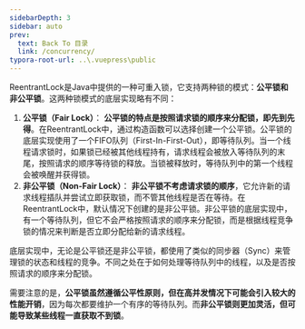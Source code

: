 ```yaml
---
sidebarDepth: 3
sidebar: auto
prev:
  text: Back To 目录
  link: /concurrency/
typora-root-url: ..\.vuepress\public
---
```




ReentrantLock是Java中提供的一种可重入锁，它支持两种锁的模式：**公平锁和非公平锁**。这两种锁模式的底层实现略有不同：

1. **公平锁（Fair Lock）**： **公平锁的特点是按照请求锁的顺序来分配锁，即先到先得**。在ReentrantLock中，通过构造函数可以选择创建一个公平锁。公平锁的底层实现使用了一个FIFO队列（First-In-First-Out），即等待队列。当一个线程请求锁时，如果锁已经被其他线程持有，请求线程会被放入等待队列的末尾，按照请求的顺序等待锁的释放。当锁被释放时，等待队列中的第一个线程会被唤醒并获得锁。
2. **非公平锁（Non-Fair Lock）**： **非公平锁不考虑请求锁的顺序**，它允许新的请求线程插队并尝试立即获取锁，而不管其他线程是否在等待。在ReentrantLock中，默认情况下创建的是非公平锁。非公平锁的底层实现中，有一个等待队列，但它不会严格按照请求的顺序来分配锁，而是根据线程竞争锁的情况来判断是否立即分配给新的请求线程。

底层实现中，无论是公平锁还是非公平锁，都使用了类似的同步器（Sync）来管理锁的状态和线程的竞争。不同之处在于如何处理等待队列中的线程，以及是否按照请求的顺序来分配锁。

需要注意的是，**公平锁虽然遵循公平性原则，但在高并发情况下可能会引入较大的性能开销**，因为每次都要维护一个有序的等待队列。而**非公平锁则更加灵活，但可能导致某些线程一直获取不到锁**。

